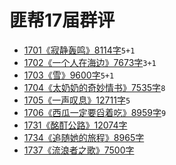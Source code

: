 # 匪帮17届群评

- [1701《寂静轰鸣》8114字](./17/1701.md)`5+1`
- [1702《一个人在海边》7673字](./17/1702.md)`3+1`
- [1703《雪》9600字](./17/1703.md)`5+1`
- [1704《太奶奶的奇妙情书》7535字](./17/1704.md)`8`
- [1705《一声叹息》12711字](./17/1705.md)`5`
- [1706《西瓜一定要舀着吃》8959字](./17/1706.md)`9`
- [1731《酩酊公路》12074字](./17/1731.md)
- [1734《追随她的旅程》8965字](./17/1734.md)
- [1737《流浪者之歌》7500字](./17/1737.md)